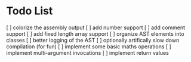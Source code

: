 # Todo List

[ ] colorize the assembly output
[ ] add number support
[ ] add comment support
[ ] add fixed length array support
[ ] organize AST elements into classes
[ ] better logging of the AST
[ ] optionally artifically slow down compilation (for fun)
[ ] implement some basic maths operations
[ ] implement multi-argument invocations
[ ] implement return values